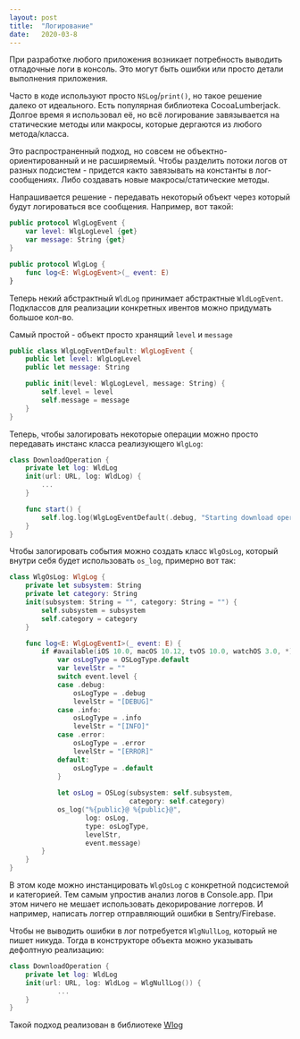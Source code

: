 ```yaml
---
layout: post
title:  "Логирование"
date:   2020-03-8
---
```


При разработке любого приложения возникает потребность выводить отладочные логи в консоль. Это могут быть ошибки или просто детали выполнения приложения. 

Часто в коде используют просто `NSLog`/`print()`, но такое решение далеко от идеального. Есть популярная библиотека CocoaLumberjack. Долгое время я использовал её, но всё логирование завязывается на статические методы или макросы, которые дергаются из любого метода/класса. 

Это распространенный подход, но совсем не объектно-ориентированный и не расширяемый. Чтобы разделить потоки логов от разных подсистем - придется както завязывать на константы в лог-сообщениях. Либо создавать новые макросы/статические методы.

Напрашивается решение - передавать некоторый объект через который будут логироваться все сообщения. Например, вот такой:

```swift
public protocol WlgLogEvent {
    var level: WlgLogLevel {get}
    var message: String {get}
}

public protocol WlgLog {
    func log<E: WlgLogEvent>(_ event: E)
}
```

Теперь некий абстрактный `WldLog` принимает абстрактные `WldLogEvent`. Подклассов для реализации конкретных ивентов можно придумать большое кол-во.

Самый простой - объект просто хранящий `level` и `message`

```swift
public class WlgLogEventDefault: WlgLogEvent {
    public let level: WlgLogLevel
    public let message: String

    public init(level: WlgLogLevel, message: String) {
        self.level = level
        self.message = message
    }
}
```

Теперь, чтобы залогировать некоторые операции можно просто передавать инстанс класса реализующего `WlgLog`:

```swift
class DownloadOperation {
    private let log: WldLog
    init(url: URL, log: WldLog) {
        ...
    }

    func start() {
        self.log.log(WlgLogEventDefault(.debug, "Starting download operation"))
    }  
}
```

Чтобы залогировать события можно создать класс `WlgOsLog`, который внутри себя будет использовать `os_log`, примерно вот так:

```swift
class WlgOsLog: WlgLog {
    private let subsystem: String
    private let category: String
    init(subsystem: String = "", category: String = "") {
        self.subsystem = subsystem
        self.category = category
    }

    func log<E: WlgLogEventI>(_ event: E) {
        if #available(iOS 10.0, macOS 10.12, tvOS 10.0, watchOS 3.0, *) {
            var osLogType = OSLogType.default
            var levelStr = ""
            switch event.level {
            case .debug:
                osLogType = .debug
                levelStr = "[DEBUG]"
            case .info:
                osLogType = .info
                levelStr = "[INFO]"
            case .error:
                osLogType = .error
                levelStr = "[ERROR]"
            default:
                osLogType = .default
            }
    
            let osLog = OSLog(subsystem: self.subsystem,
                              category: self.category)
            os_log("%{public}@ %{public}@",
                   log: osLog,
                   type: osLogType,
                   levelStr,
                   event.message)
        }
    }
}
```

В этом коде можно инстанцировать `WlgOsLog` с конкретной подсистемой и категорией. Тем самым упростив анализ логов в Console.app. При этом ничего не мешает использовать декорирование логгеров. И например, написать логгер отправляющий ошибки в Sentry/Firebase.

Чтобы не выводить ошибки в лог потребуется `WlgNullLog`, который не пишет никуда. Тогда в конструкторе объекта можно указывать дефолтную реализацию:

```swift
class DownloadOperation {
    private let log: WldLog
    init(url: URL, log: WldLog = WlgNullLog()) {
            ...
    }
}
```

Такой подход реализован в библиотеке [Wlog](https://github.com/chchrn/wlog)
